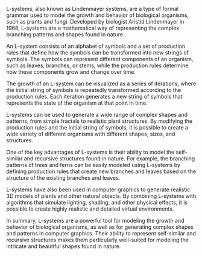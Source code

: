 L-systems, also known as Lindenmayer systems, are a type of formal grammar used to model the growth and behavior of biological organisms, such as plants and fungi. Developed by biologist Aristid Lindenmayer in 1968, L-systems are a mathematical way of representing the complex branching patterns and shapes found in nature.

An L-system consists of an alphabet of symbols and a set of production rules that define how the symbols can be transformed into new strings of symbols. The symbols can represent different components of an organism, such as leaves, branches, or stems, while the production rules determine how these components grow and change over time.

The growth of an L-system can be visualized as a series of iterations, where the initial string of symbols is repeatedly transformed according to the production rules. Each iteration generates a new string of symbols that represents the state of the organism at that point in time.

L-systems can be used to generate a wide range of complex shapes and patterns, from simple fractals to realistic plant structures. By modifying the production rules and the initial string of symbols, it is possible to create a wide variety of different organisms with different shapes, sizes, and structures.

One of the key advantages of L-systems is their ability to model the self-similar and recursive structures found in nature. For example, the branching patterns of trees and ferns can be easily modeled using L-systems by defining production rules that create new branches and leaves based on the structure of the existing branches and leaves.

L-systems have also been used in computer graphics to generate realistic 3D models of plants and other natural objects. By combining L-systems with algorithms that simulate lighting, shading, and other physical effects, it is possible to create highly realistic and detailed virtual environments.

In summary, L-systems are a powerful tool for modeling the growth and behavior of biological organisms, as well as for generating complex shapes and patterns in computer graphics. Their ability to represent self-similar and recursive structures makes them particularly well-suited for modeling the intricate and beautiful shapes found in nature.
